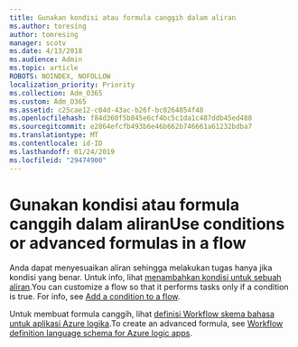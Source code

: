 ```yaml
---
title: Gunakan kondisi atau formula canggih dalam aliran
ms.author: toresing
author: tomresing
manager: scotv
ms.date: 4/13/2018
ms.audience: Admin
ms.topic: article
ROBOTS: NOINDEX, NOFOLLOW
localization_priority: Priority
ms.collection: Adm_O365
ms.custom: Adm_O365
ms.assetid: c25cae12-c04d-43ac-b26f-bc0264854f48
ms.openlocfilehash: f84d360f5b845e6cf4bc5c1da1c487ddb45ed488
ms.sourcegitcommit: e2864efcfb493b6e46b662b746661a61232bdba7
ms.translationtype: MT
ms.contentlocale: id-ID
ms.lasthandoff: 01/24/2019
ms.locfileid: "29474900"
---
```

# <a name="use-conditions-or-advanced-formulas-in-a-flow"></a><span data-ttu-id="442ec-102">Gunakan kondisi atau formula canggih dalam aliran</span><span class="sxs-lookup"><span data-stu-id="442ec-102">Use conditions or advanced formulas in a flow</span></span>

<span data-ttu-id="442ec-p101">Anda dapat menyesuaikan aliran sehingga melakukan tugas hanya jika kondisi yang benar. Untuk info, lihat [menambahkan kondisi untuk sebuah aliran](https://go.microsoft.com/fwlink/?linkid=872112).</span><span class="sxs-lookup"><span data-stu-id="442ec-p101">You can customize a flow so that it performs tasks only if a condition is true. For info, see [Add a condition to a flow](https://go.microsoft.com/fwlink/?linkid=872112).</span></span>
  
<span data-ttu-id="442ec-105">Untuk membuat formula canggih, lihat [definisi Workflow skema bahasa untuk aplikasi Azure logika](https://aka.ms/logicexpressions).</span><span class="sxs-lookup"><span data-stu-id="442ec-105">To create an advanced formula, see [Workflow definition language schema for Azure logic apps](https://aka.ms/logicexpressions).</span></span>
  

